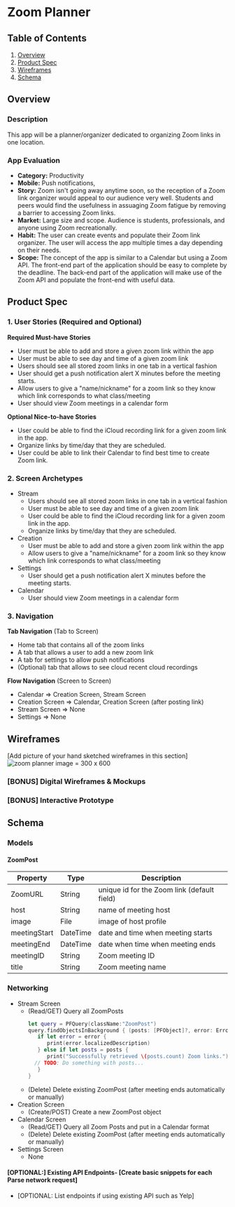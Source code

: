 # Zoom Planner

## Table of Contents
1. [Overview](#Overview)
1. [Product Spec](#Product-Spec)
1. [Wireframes](#Wireframes)
2. [Schema](#Schema)

## Overview
### Description
This app will be a planner/organizer dedicated to organizing Zoom links in one location. 

### App Evaluation
- **Category:** Productivity
- **Mobile:** Push notifications, 
- **Story:** Zoom isn't going away anytime soon, so the reception of a Zoom link organizer would appeal to our audience very well. Students and peers would find the usefulness in assuaging Zoom fatigue by removing a barrier to accessing Zoom links. 
- **Market:** Large size and scope. Audience is students, professionals, and anyone using Zoom recreationally. 
- **Habit:** The user can create events and populate their Zoom link organizer. The user will access the app multiple times a day depending on their needs. 
- **Scope:** The concept of the app is similar to a Calendar but using a Zoom API. The front-end part of the application should be easy to complete by the deadline. The back-end part of the application will make use of the Zoom API and populate the front-end with useful data. 

## Product Spec

### 1. User Stories (Required and Optional)

**Required Must-have Stories**
* User must be able to add and store a given zoom link within the app
* User must be able to see day and time of a given zoom link
* Users should see all stored zoom links in one tab in a vertical fashion
* User should get a push notification alert X minutes before the meeting starts.
* Allow users to give a "name/nickname" for a zoom link so they know which link corresponds to what class/meeting
* User should view Zoom meetings in a calendar form

**Optional Nice-to-have Stories**

* User could be able to find the iCloud recording link for a given zoom link in the app.
* Organize links by time/day that they are scheduled.
* User could be able to link their Calendar to find best time to create Zoom link.

### 2. Screen Archetypes

* Stream 
    * Users should see all stored zoom links in one tab in a vertical fashion   
    * User must be able to see day and time of a given zoom link
    * User could be able to find the iCloud recording link for a given zoom link in the app.
    * Organize links by time/day that they are scheduled.
* Creation
    * User must be able to add and store a given zoom link within the app
    * Allow users to give a "name/nickname" for a zoom link so they know which link corresponds to what class/meeting
* Settings
    * User should get a push notification alert X minutes before the meeting starts.
* Calendar
    * User should view Zoom meetings in a calendar form

### 3. Navigation

**Tab Navigation** (Tab to Screen)

* Home tab that contains all of the zoom links
* A tab that allows a user to add a new zoom link
* A tab for settings to allow push notifications 
* (Optional) tab that allows to see cloud recent cloud recordings

**Flow Navigation** (Screen to Screen)

* Calendar
  => Creation Screen, Stream Screen
* Creation Screen
  => Calendar, Creation Screen (after posting link)
* Stream Screen
  => None
* Settings
  => None 

## Wireframes
[Add picture of your hand sketched wireframes in this section]
![zoom planner image](https://user-images.githubusercontent.com/77361496/111385297-f4724f00-8680-11eb-923a-674f43a0ec26.jpg ) = 300 x 600

### [BONUS] Digital Wireframes & Mockups

### [BONUS] Interactive Prototype

## Schema 
### Models
#### ZoomPost
   | Property      | Type     | Description |
   | ------------- | -------- | ------------|
   | ZoomURL      | String   | unique id for the Zoom link (default field) |
   | host        | String | name of meeting host |
   | image         | File     | image of host profile |
   | meetingStart     | DateTime | date and time when meeting starts |
   | meetingEnd     | DateTime | date when time when meeting ends |
   | meetingID     | String | Zoom meeting ID |
   | title | String | Zoom meeting name | 
   
### Networking
- Stream Screen
    - (Read/GET) Query all ZoomPosts
         ```swift
         let query = PFQuery(className:"ZoomPost")
         query.findObjectsInBackground { (posts: [PFObject]?, error: Error?) in
            if let error = error { 
               print(error.localizedDescription)
            } else if let posts = posts {
               print("Successfully retrieved \(posts.count) Zoom links.")
           // TODO: Do something with posts...
            }
         }
         ```
    - (Delete) Delete existing ZoomPost (after meeting ends automatically or manually) 
- Creation Screen
    - (Create/POST) Create a new ZoomPost object
- Calendar Screen
    - (Read/GET) Query all Zoom Posts and put in a Calendar format 
    - (Delete) Delete existing ZoomPost (after meeting ends automatically or manually) 
- Settings Screen
    - None 

#### [OPTIONAL:] Existing API Endpoints- [Create basic snippets for each Parse network request]
- [OPTIONAL: List endpoints if using existing API such as Yelp]
